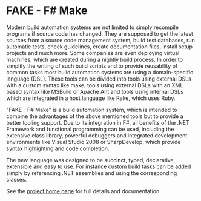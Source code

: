 # FAKE - F# Make

Modern build automation systems are not limited to simply recompile programs if 
source code has changed. They are supposed to get the latest sources from a source 
code management system, build test databases, run automatic tests, check guidelines, 
create documentation files, install setup projects and much more. Some companies are 
even deploying virtual machines, which are created during a nightly build process. In 
order to simplify the writing of such build scripts and to provide reusability of common 
tasks most build automation systems are using a domain-specific language (DSL). These tools 
can be divided into tools using external DSLs with a custom syntax like make, tools using 
external DSLs with an XML based syntax like MSBuild or Apache Ant and tools using internal 
DSLs which are integrated in a host language like Rake, which uses Ruby.

"FAKE - F# Make" is a build automation system, which is intended to combine the advantages 
of the above mentioned tools but to provide a better tooling support. Due to its integration 
in F#, all benefits of the .NET Framework and functional programming can be used, including 
the extensive class library, powerful debuggers and integrated development environments like 
Visual Studio 2008 or SharpDevelop, which provide syntax highlighting and code completion.

The new language was designed to be succinct, typed, declarative, extensible and easy to use. 
For instance custom build tasks can be added simply by referencing .NET assemblies and using 
the corresponding classes.

See the [project home page](http://fsharp.github.com/FAKE/) for full details and documentation.

